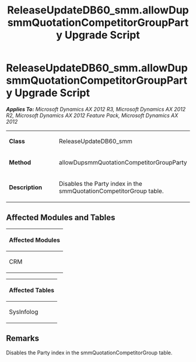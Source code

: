 ﻿---
title: ReleaseUpdateDB60_smm.allowDupsmmQuotationCompetitorGroupParty Upgrade Script
TOCTitle: ReleaseUpdateDB60_smm.allowDupsmmQuotationCompetitorGroupParty Upgrade Script
ms:assetid: 720515ab-ab33-efaf-efb6-9bfefbd55608
ms:mtpsurl: https://msdn.microsoft.com/en-us/library/JJ685816(v=AX.60)
ms:contentKeyID: 49709016
ms.date: 05/18/2015
mtps_version: v=AX.60
---

# ReleaseUpdateDB60\_smm.allowDupsmmQuotationCompetitorGroupParty Upgrade Script 


_**Applies To:** Microsoft Dynamics AX 2012 R3, Microsoft Dynamics AX 2012 R2, Microsoft Dynamics AX 2012 Feature Pack, Microsoft Dynamics AX 2012_

<table>
<colgroup>
<col style="width: 50%" />
<col style="width: 50%" />
</colgroup>
<tbody>
<tr class="odd">
<td><p><strong>Class</strong></p></td>
<td><p>ReleaseUpdateDB60_smm</p></td>
</tr>
<tr class="even">
<td><p><strong>Method</strong></p></td>
<td><p>allowDupsmmQuotationCompetitorGroupParty</p></td>
</tr>
<tr class="odd">
<td><p><strong>Description</strong></p></td>
<td><p>Disables the Party index in the smmQuotationCompetitorGroup table.</p></td>
</tr>
</tbody>
</table>


## Affected Modules and Tables

<table>
<colgroup>
<col style="width: 100%" />
</colgroup>
<thead>
<tr class="header">
<th><p>Affected Modules</p></th>
</tr>
</thead>
<tbody>
<tr class="odd">
<td><p>CRM</p></td>
</tr>
</tbody>
</table>


<table>
<colgroup>
<col style="width: 100%" />
</colgroup>
<thead>
<tr class="header">
<th><p>Affected Tables</p></th>
</tr>
</thead>
<tbody>
<tr class="odd">
<td><p>SysInfolog</p></td>
</tr>
</tbody>
</table>


## Remarks

Disables the Party index in the smmQuotationCompetitorGroup table.

  


